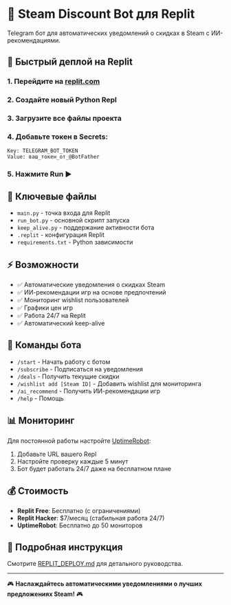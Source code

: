 # 🤖 Steam Discount Bot для Replit

Telegram бот для автоматических уведомлений о скидках в Steam с ИИ-рекомендациями.

## 🚀 Быстрый деплой на Replit

### 1. Перейдите на [replit.com](https://replit.com)
### 2. Создайте новый Python Repl
### 3. Загрузите все файлы проекта
### 4. Добавьте токен в Secrets:
```
Key: TELEGRAM_BOT_TOKEN
Value: ваш_токен_от_@BotFather
```
### 5. Нажмите **Run** ▶️

## 📁 Ключевые файлы

- `main.py` - точка входа для Replit
- `run_bot.py` - основной скрипт запуска  
- `keep_alive.py` - поддержание активности бота
- `.replit` - конфигурация Replit
- `requirements.txt` - Python зависимости

## ⚡ Возможности

- ✅ Автоматические уведомления о скидках Steam
- ✅ ИИ-рекомендации игр на основе предпочтений
- ✅ Мониторинг wishlist пользователей
- ✅ Графики цен игр
- ✅ Работа 24/7 на Replit
- ✅ Автоматический keep-alive

## 🔧 Команды бота

- `/start` - Начать работу с ботом
- `/subscribe` - Подписаться на уведомления
- `/deals` - Получить текущие скидки
- `/wishlist add [Steam ID]` - Добавить wishlist для мониторинга
- `/ai_recommend` - Получить ИИ-рекомендации игр
- `/help` - Помощь

## 📊 Мониторинг

Для постоянной работы настройте [UptimeRobot](https://uptimerobot.com):
1. Добавьте URL вашего Repl
2. Настройте проверку каждые 5 минут
3. Бот будет работать 24/7 даже на бесплатном плане

## 💰 Стоимость

- **Replit Free**: Бесплатно (с ограничениями)
- **Replit Hacker**: $7/месяц (стабильная работа 24/7)
- **UptimeRobot**: Бесплатно до 50 мониторов

## 📖 Подробная инструкция

Смотрите [REPLIT_DEPLOY.md](REPLIT_DEPLOY.md) для детального руководства.

---

🎮 **Наслаждайтесь автоматическими уведомлениями о лучших предложениях Steam!** 🎮
